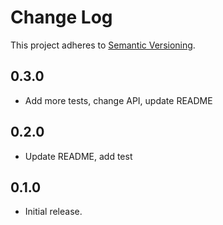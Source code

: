 # Change Log
This project adheres to [Semantic Versioning](http://semver.org/).

## 0.3.0

* Add more tests, change API, update README

## 0.2.0

* Update README, add test

## 0.1.0

* Initial release.
